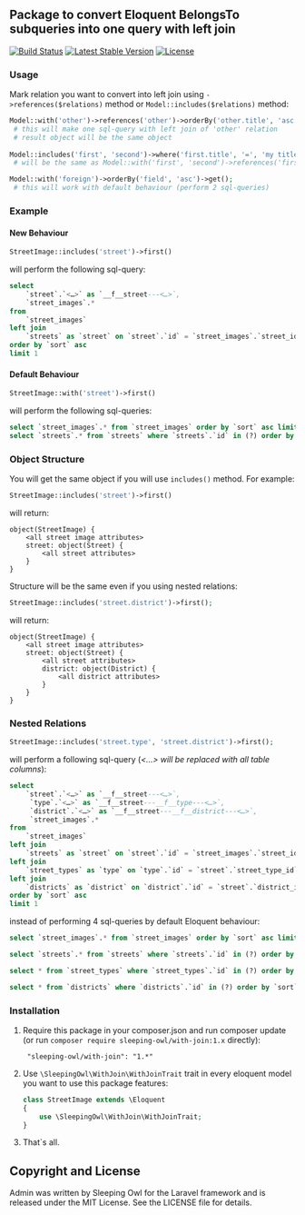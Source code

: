 ## Package to convert Eloquent BelongsTo subqueries into one query with left join

[![Build Status](https://travis-ci.org/sleeping-owl/with-join.svg?branch=master)](https://travis-ci.org/sleeping-owl/with-join)
[![Latest Stable Version](https://poser.pugx.org/sleeping-owl/with-join/v/stable.svg)](https://packagist.org/packages/sleeping-owl/with-join)
[![License](https://poser.pugx.org/sleeping-owl/with-join/license.svg)](https://packagist.org/packages/sleeping-owl/with-join)

### Usage

Mark relation you want to convert into left join using `->references($relations)` method or `Model::includes($relations)` method:

```php
Model::with('other')->references('other')->orderBy('other.title', 'asc')->get();
 # this will make one sql-query with left join of 'other' relation
 # result object will be the same object
 
Model::includes('first', 'second')->where('first.title', '=', 'my title')->get();
 # will be the same as Model::with('first', 'second')->references('first', 'second')->…

Model::with('foreign')->orderBy('field', 'asc')->get();
 # this will work with default behaviour (perform 2 sql-queries)
```

### Example

#### New Behaviour

```php
StreetImage::includes('street')->first()
```

will perform the following sql-query:

```sql
select 
	`street`.`<…>` as `__f__street---<…>`, 
	`street_images`.* 
from 
	`street_images` 
left join 
	`streets` as `street` on `street`.`id` = `street_images`.`street_id` 
order by `sort` asc 
limit 1
```

#### Default Behaviour

```php
StreetImage::with('street')->first()
```

will perform the following sql-queries:

```sql
select `street_images`.* from `street_images` order by `sort` asc limit 1
select `streets`.* from `streets` where `streets`.`id` in (?) order by `title` asc
```

### Object Structure

You will get the same object if you will use `includes()` method. For example:

```php
StreetImage::includes('street')->first()
```

will return:

```
object(StreetImage) {
	<all street image attributes>
	street: object(Street) {
		<all street attributes>
	}
}
```

Structure will be the same even if you using nested relations:

```php
StreetImage::includes('street.district')->first();
```

will return:

```
object(StreetImage) {
	<all street image attributes>
	street: object(Street) {
		<all street attributes>
		district: object(District) {
			<all district attributes>
		}
	}
}
```

### Nested Relations

```php
StreetImage::includes('street.type', 'street.district')->first();
```

will perform a following sql-query (*<…> will be replaced with all table columns*):

```sql
select 
	`street`.`<…>` as `__f__street---<…>`,
	 `type`.`<…>` as `__f__street---__f__type---<…>`,
	 `district`.`<…>` as `__f__street---__f__district---<…>`,
	 `street_images`.* 
from 
	`street_images` 
left join 
	`streets` as `street` on `street`.`id` = `street_images`.`street_id` 
left join 
	`street_types` as `type` on `type`.`id` = `street`.`street_type_id` 
left join 
	`districts` as `district` on `district`.`id` = `street`.`district_id` 
order by `sort` asc 
limit 1
```
instead of performing 4 sql-queries by default Eloquent behaviour:

```sql
select `street_images`.* from `street_images` order by `sort` asc limit 1

select `streets`.* from `streets` where `streets`.`id` in (?) order by `title` asc

select * from `street_types` where `street_types`.`id` in (?) order by `title` asc

select * from `districts` where `districts`.`id` in (?) order by `sort` asc
```

### Installation

1. Require this package in your composer.json and run composer update (or run `composer require sleeping-owl/with-join:1.x` directly):

		"sleeping-owl/with-join": "1.*"

2. Use `\SleepingOwl\WithJoin\WithJoinTrait` trait in every eloquent model you want to use this package features:

	```php
	class StreetImage extends \Eloquent
	{
		use \SleepingOwl\WithJoin\WithJoinTrait;
	}
	```
	
3. That`s all.

## Copyright and License

Admin was written by Sleeping Owl for the Laravel framework and is released under the MIT License. See the LICENSE file for details.
